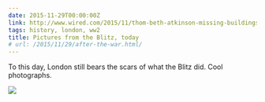 ```yaml
---
date: 2015-11-29T00:00:00Z
link: http://www.wired.com/2015/11/thom-beth-atkinson-missing-buildings
tags: history, london, ww2
title: Pictures from the Blitz, today
# url: /2015/11/29/after-the-war.html/
---
```


To this day, London still bears the scars of what the Blitz did. Cool photographs.

<img src="http://www.wired.com/wp-content/uploads/2015/11/TA617-Cv2-819x1024.jpg">